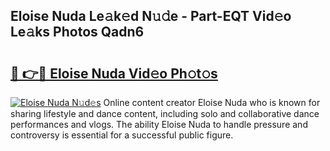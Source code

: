 ## Eloise Nuda Le𝚊k𝚎d N𝚞𝚍e - Part-EQT Vid𝚎o Le𝚊ks Photos Qadn6

# <h2><a href="http://fbdj433.evod.top/?m=Eloise+Nuda">🔗 👉🔴 Eloise Nuda Vid𝚎o Ph𝚘t𝚘s</a></h2>

[![Eloise Nuda N𝚞d𝚎s](https://i.imgur.com/8V9OHl7.gif)](http://fbdj433.evod.top/?m=Eloise+Nuda)
Online content creator Eloise Nuda who is known for sharing lifestyle and dance content, including solo and collaborative dance performances and vlogs. The ability Eloise Nuda to handle pressure and controversy is essential for a successful public figure. 
